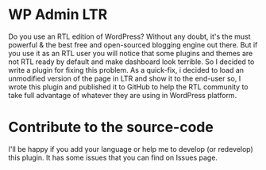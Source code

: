 # WP Admin LTR
Do you use an RTL edition of WordPress? Without any doubt, it's the must powerful & the best free and open-sourced blogging engine out there. But if you use it as an RTL user you will notice that some plugins and themes are not RTL ready by default and make dashboard look terrible. So I decided to write a plugin for fixing this problem. As a quick-fix, i decided to load an unmodified version of the page in LTR and show it to the end-user so, I wrote this plugin and published it to GitHub to help the RTL community to take full advantage of whatever they are using in WordPress platform.

# Contribute to the source-code
I'll be happy if you add your language or help me to develop (or redevelop) this plugin. It has some issues that you can find on Issues page.
